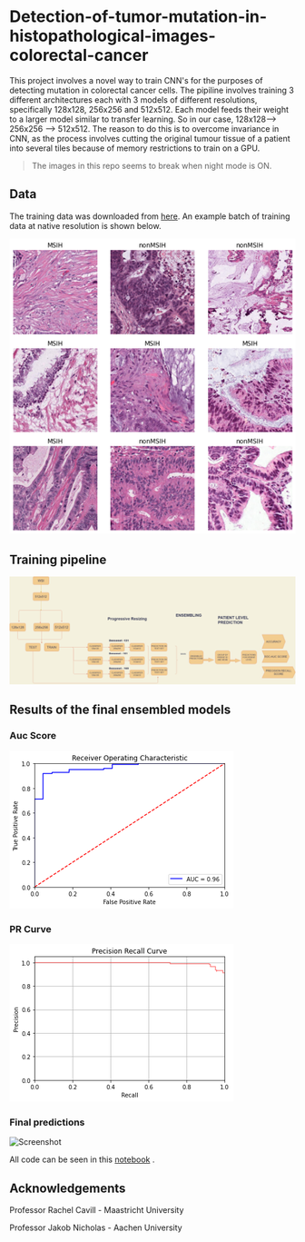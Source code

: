 # Detection-of-tumor-mutation-in-histopathological-images-colorectal-cancer

This project involves a novel way to train CNN's for the purposes of detecting mutation in colorectal cancer cells. The pipiline involves training 3 different architectures each with 3 models of different resolutions, specifically 128x128, 256x256 and 512x512. Each model feeds their weight to a larger model similar to transfer learning. So in our case, 128x128--> 256x256 --> 512x512. The reason to do this is to overcome invariance in CNN, as the process involves cutting the original tumour tissue of a patient into several tiles because of memory restrictions to train on a GPU. 

> The images in this repo seems to break when night mode is ON.
 

## Data

The training data was downloaded from [here](https://zenodo.org/record/3832231). An example batch of training data at native resolution is shown below. 

![Screenshot](data.png)


## Training pipeline

![Screenshot](Pipeline_final.png)

## Results of the final ensembled models
### Auc Score
![Screenshot](auc_patient.png)

### PR Curve
![Screenshot](pr_patient.png)

### Final predictions
![Screenshot](cf_patient.png)

All code can be seen in this [notebook](https://github.com/balaganeshmohan/Colorectal-cancer-classification-with-histopathological-images/blob/main/CancerClassification.ipynb) . 

## Acknowledgements 
Professor Rachel Cavill - Maastricht University

Professor Jakob Nicholas - Aachen University
